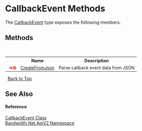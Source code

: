 ﻿# CallbackEvent Methods
 

The <a href ="T_Bandwidth_Net_ApiV2_CallbackEvent.md">CallbackEvent</a> type exposes the following members.


## Methods
&nbsp;<table><tr><th></th><th>Name</th><th>Description</th></tr><tr><td>![Public method](media/pubmethod.gif "Public method")![Static member](media/static.gif "Static member")</td><td><a href ="M_Bandwidth_Net_ApiV2_CallbackEvent_CreateFromJson.md">CreateFromJson</a></td><td>
Parse callback event data from JSON</td></tr></table>&nbsp;
<a href="#callbackevent-methods">Back to Top</a>

## See Also


#### Reference
<a href ="T_Bandwidth_Net_ApiV2_CallbackEvent.md">CallbackEvent Class</a><br /><a href ="N_Bandwidth_Net_ApiV2.md">Bandwidth.Net.ApiV2 Namespace</a><br />